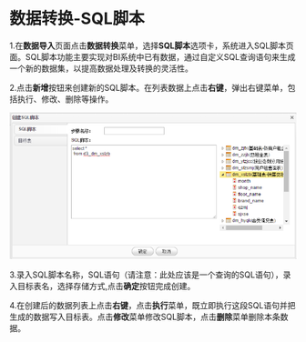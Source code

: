 # 数据转换-SQL脚本

1.在**数据导入**页面点击**数据转换**菜单，选择**SQL脚本**选项卡，系统进入SQL脚本页面。SQL脚本功能主要实现对BI系统中已有数据，通过自定义SQL查询语句来生成一个新的数据集，以提高数据处理及转换的灵活性。

2.点击**新增**按钮来创建新的SQL脚本。在列表数据上点击**右键**，弹出右键菜单，包括执行、修改、删除等操作。

![sql脚本](QQ图片20161207111732.png)

3.录入SQL脚本名称，SQL语句（请注意：此处应该是一个查询的SQL语句），录入目标表名，选择存储方式,点击**确定**按钮完成创建。

4.在创建后的数据列表上点击**右键**，点击**执行**菜单，既立即执行这段SQL语句并把生成的数据写入目标表。点击**修改**菜单修改SQL脚本，点击**删除**菜单删除本条数据。

